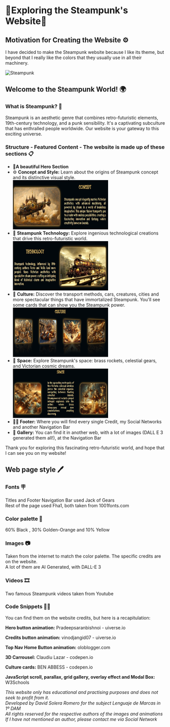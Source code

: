 # 🎇Exploring the Steampunk's Website🎇

## Motivation for Creating the Website ⚙️

I have decided to make the Steampunk website because I like its theme, but beyond that I really like the colors that they usually use in all their machinery.

<img src="https://th.bing.com/th/id/OIG.NG5XeAGNaOwU398_Y5vE?pid=ImgGn" alt="Steampunk" width="580" height="530">

## Welcome to the Steampunk World! 🌍

### What is Steampunk? 🧭

Steampunk is an aesthetic genre that combines retro-futuristic elements, 19th-century technology, and a punk sensibility. It's a captivating subculture that has enthralled people worldwide. Our website is your gateway to this exciting universe.

### Structure - Featured Content - The website is made up of these sections 📋

- 🧭**A beautiful Hero Section**
- ⚙️ **Concept and Style:** Learn about the origins of Steampunk concept and its distinctive visual style.<br>
   <img src="img/readme/concept.png" alt="Concept" width="300px" height="155px">
- 🚂 **Steampunk Technology:** Explore ingenious technological creations that drive this retro-futuristic world.<br>
   <img src="img/readme/technology.png" alt="Concept" width="300px" height="155px">
- 🧭 **Culture:** Discover the transport methods, cars, creatures, cities and more spectacular things that have immortalized Steampunk. You'll see some cards that can show you the Steampunk power.<br>
   <img src="img/readme/culture.png" alt="Concept" width="300px" height="155px">
- 🚀 **Space:** Explore Steampunk's space: brass rockets, celestial gears, and Victorian cosmic dreams.<br>
   <img src="img/readme/space.png" alt="Concept" width="300px" height="155px">
- 😶‍🌫️ **Footer:** Where you will find every single Credit, my Social Networks and another Navigation Bar
- 📸 **Gallery:** You can find it in another web, with a lot of images (DALL E 3 generated them all!), at the Navigation Bar

Thank you for exploring this fascinating retro-futuristic world, and hope that I can see you on my website!

## Web page style 🖊️

### Fonts 🪧

Titles and Footer Navigation Bar used Jack of Gears<br>
Rest of the page used Fha1, both taken from 1001fonts.com

### Color palette 🌈

60% Black , 30% Golden-Orange and 10% Yellow

### Images 📷

Taken from the internet to match the color palette. The specific credits are on the website. <br>A lot of them are AI Generated, with DALL-E 3

### Videos 🎞️

Two famous Steampunk videos taken from Youtube

### Code Snippets 👨‍💻

You can find them on the website credits, but here is a recapitulation:<br>
<p><b>Hero button animation:</b> Pradeepsaranbishnoi - uiverse.io</p>
<p><b>Credits button animation:</b> vinodjangid07 - uiverse.io</p>
<p><b>Top Nav Home Button animation:</b> oloblogger.com</p>
<p><b>3D Carrousel:</b> Claudiu Lazar - codepen.io</p>
<p><b>Culture cards:</b> BEN ABBESS - codepen.io</p>
<p><b>JavaScript scroll, parallax, grid gallery, overlay effect and Modal Box:</b> W3Schools</p>

*This website only has educational and practising purposes and does not seek to profit from it.<br>Developed by David Solera Romero for the subject Lenguaje de Marcas in 1º DAM<br>All rights reserved for the respective authors of the images and animations<br>If I have not mentioned an author, please contact me via Social Network*
